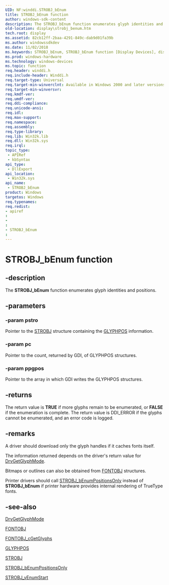 ```yaml
---
UID: NF:winddi.STROBJ_bEnum
title: STROBJ_bEnum function
author: windows-sdk-content
description: The STROBJ_bEnum function enumerates glyph identities and positions.
old-location: display\strobj_benum.htm
tech.root: display
ms.assetid: 82cb12ff-2baa-4291-849c-dab9d01fa39b
ms.author: windowssdkdev
ms.date: 11/02/2018
ms.keywords: STROBJ_bEnum, STROBJ_bEnum function [Display Devices], display.strobj_benum, gdifncs_2925a0a5-f797-41a5-b5b1-d87d60d44905.xml, winddi/STROBJ_bEnum
ms.prod: windows-hardware
ms.technology: windows-devices
ms.topic: function
req.header: winddi.h
req.include-header: Winddi.h
req.target-type: Universal
req.target-min-winverclnt: Available in Windows 2000 and later versions of the Windows operating systems.
req.target-min-winversvr: 
req.kmdf-ver: 
req.umdf-ver: 
req.ddi-compliance: 
req.unicode-ansi: 
req.idl: 
req.max-support: 
req.namespace: 
req.assembly: 
req.type-library: 
req.lib: Win32k.lib
req.dll: Win32k.sys
req.irql: 
topic_type:
 - APIRef
 - kbSyntax
api_type:
 - DllExport
api_location:
 - Win32k.sys
api_name:
 - STROBJ_bEnum
product: Windows
targetos: Windows
req.typenames: 
req.redist: 
- apiref
: 
- 
: 
- STROBJ_bEnum
: 
---
```


# STROBJ_bEnum function


## -description


The <b>STROBJ_bEnum</b> function enumerates glyph identities and positions.


## -parameters




### -param pstro

Pointer to the <a href="https://msdn.microsoft.com/efe53cb8-39b9-4931-bac2-9c61efd9d457">STROBJ</a> structure containing the <a href="https://msdn.microsoft.com/1eb80e7a-93f5-474c-bed9-5b19f6657788">GLYPHPOS</a> information.


### -param pc

Pointer to the count, returned by GDI, of GLYPHPOS structures.


### -param ppgpos

Pointer to the array in which GDI writes the GLYPHPOS structures.


## -returns



The return value is <b>TRUE</b> if more glyphs remain to be enumerated, or <b>FALSE</b> if the enumeration is complete. The return value is DDI_ERROR if the glyphs cannot be enumerated, and an error code is logged.




## -remarks



A driver should download only the glyph handles if it caches fonts itself.

The information returned depends on the driver's return value for <a href="https://msdn.microsoft.com/8e11c4e7-0203-4445-8f33-3b928161c62a">DrvGetGlyphMode</a>. 

Bitmaps or outlines can also be obtained from <a href="https://msdn.microsoft.com/09af2006-51f1-433e-9227-3c99b9860e75">FONTOBJ</a> structures.

Printer drivers should call <a href="https://msdn.microsoft.com/d5ffe766-843d-4e42-8cc8-bc405e78a2fd">STROBJ_bEnumPositionsOnly</a> instead of <b>STROBJ_bEnum</b> if printer hardware provides internal rendering of TrueType fonts.




## -see-also




<a href="https://msdn.microsoft.com/8e11c4e7-0203-4445-8f33-3b928161c62a">DrvGetGlyphMode</a>



<a href="https://msdn.microsoft.com/09af2006-51f1-433e-9227-3c99b9860e75">FONTOBJ</a>



<a href="https://msdn.microsoft.com/0174fc88-e665-427e-b22f-468ddbea5b47">FONTOBJ_cGetGlyphs</a>



<a href="https://msdn.microsoft.com/1eb80e7a-93f5-474c-bed9-5b19f6657788">GLYPHPOS</a>



<a href="https://msdn.microsoft.com/efe53cb8-39b9-4931-bac2-9c61efd9d457">STROBJ</a>



<a href="https://msdn.microsoft.com/d5ffe766-843d-4e42-8cc8-bc405e78a2fd">STROBJ_bEnumPositionsOnly</a>



<a href="https://msdn.microsoft.com/568af273-2b9d-4782-849f-6cb9c49952e0">STROBJ_vEnumStart</a>
 

 

